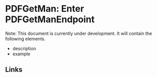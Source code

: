 # PDFGetMan: Enter PDFGetManEndpoint

Note: This document is currently under development. It will contain the following elements.

- description
- example

## Links
